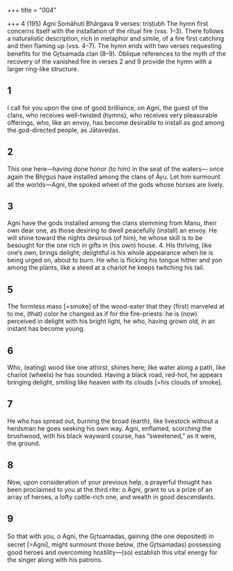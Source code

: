 +++
title = "004"

+++
4 (195)
Agni
Somāhuti Bhārgava
9 verses: triṣṭubh
The hymn first concerns itself with the installation of the ritual fire (vss. 1–3). There  follows a naturalistic description, rich in metaphor and simile, of a fire first catching  and then flaming up (vss. 4–7). The hymn ends with two verses requesting benefits  for the Gr̥tsamada clan (8–9). Oblique references to the myth of the recovery of the  vanished fire in verses 2 and 9 provide the hymn with a larger ring-like structure.
## 1
I call for you upon the one of good brilliance, on Agni, the guest of the  clans, who receives well-twisted (hymns), who receives very pleasurable  offerings,
who, like an envoy, has become desirable to install as god among the  god-directed people, as Jātavedas.
## 2
This one here—having done honor (to him) in the seat of the waters— once again the Bhr̥gus have installed among the clans of Āyu.
Let him surmount all the worlds—Agni, the spoked wheel of the gods  whose horses are lively.
## 3
Agni have the gods installed among the clans stemming from Manu,  their own dear one, as those desiring to dwell peacefully (install)
an envoy.
He will shine toward the nights desirous (of him), he whose skill is to be  besought for the one rich in gifts in (his own) house. 4. His thriving, like one’s own, brings delight; delightful is his whole  appearance when he is being urged on, about to burn.
He who is flicking his tongue hither and yon among the plants, like a  steed at a chariot he keeps twitching his tail.
## 5
The formless mass [=smoke] of the wood-eater that they (first) marveled  at to me, (that) color he changed as if for the fire-priests:
he is (now) perceived in delight with his bright light, he who, having  grown old, in an instant has become young.
## 6
Who, (eating) wood like one athirst, shines here; like water along a path,  like chariot (wheels) he has sounded.
Having a black road, red-hot, he appears bringing delight, smiling like  heaven with its clouds [=his clouds of smoke].
## 7
He who has spread out, burning the broad (earth), like livestock without  a herdsman he goes seeking his own way.
Agni, enflamed, scorching the brushwood, with his black wayward
course, has “sweetened,” as it were, the ground.
## 8
Now, upon consideration of your previous help, a prayerful thought has  been proclaimed to you at the third rite:
o Agni, grant to us a prize of an array of heroes, a lofty cattle-rich one,  and wealth in good descendants.
## 9
So that with you, o Agni, the Gr̥tsamadas, gaining (the one deposited) in  secret [=Agni], might surmount those below,
(the Gr̥tsamadas) possessing good heroes and overcoming hostility—(so)  establish this vital energy for the singer along with his patrons.
